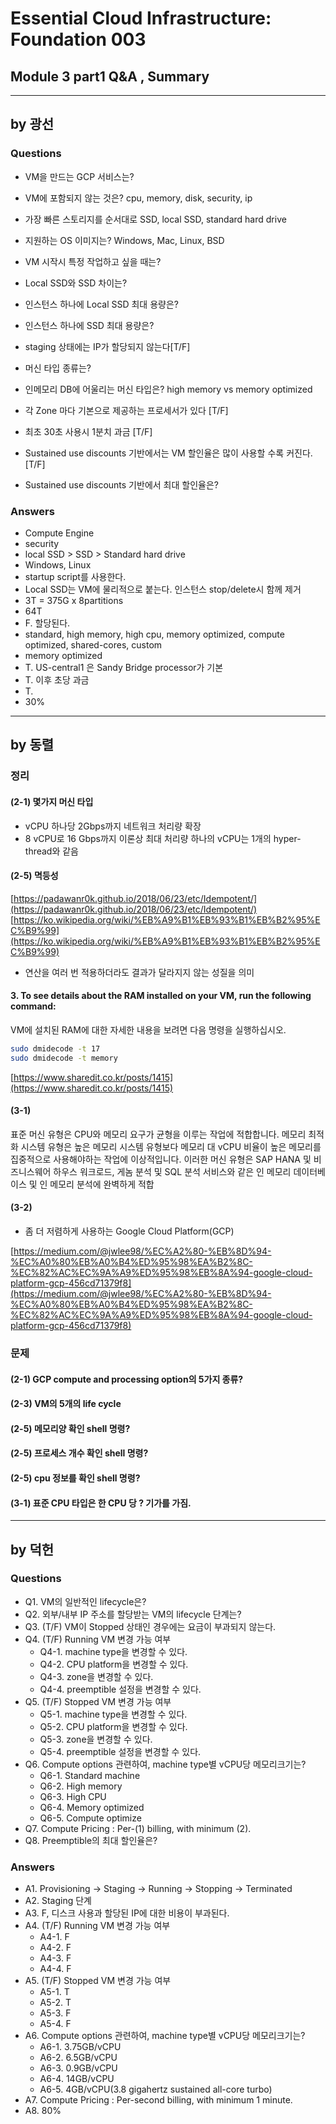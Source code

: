 # Essential Cloud Infrastructure: Foundation 003

## Module 3 part1 Q&A , Summary

---

## by 광선

### Questions

- VM을 만드는 GCP 서비스는?

- VM에 포함되지 않는 것은?
  cpu, memory, disk, security, ip

- 가장 빠른 스토리지를 순서대로
  SSD, local SSD, standard hard drive

- 지원하는 OS 이미지는?
  Windows, Mac, Linux, BSD

- VM 시작시 특정 작업하고 싶을 때는?

- Local SSD와 SSD 차이는?

- 인스턴스 하나에 Local SSD 최대 용량은?

- 인스턴스 하나에 SSD 최대 용량은?

- staging 상태에는 IP가 할당되지 않는다[T/F]

- 머신 타입 종류는?

- 인메모리 DB에 어울리는 머신 타입은?
  high memory vs memory optimized

- 각 Zone 마다 기본으로 제공하는 프로세서가 있다 [T/F]

- 최초 30초 사용시 1분치 과금 [T/F]

- Sustained use discounts 기반에서는 VM 할인율은 많이 사용할 수록 커진다. [T/F]

- Sustained use discounts 기반에서 최대 할인율은?


### Answers
  - Compute Engine
  - security
  - local SSD > SSD > Standard hard drive
  - Windows, Linux
  - startup script를 사용한다.
  - Local SSD는 VM에 물리적으로 붙는다. 인스턴스 stop/delete시 함께 제거
  - 3T = 375G x 8partitions
  - 64T
  - F. 할당된다.
  - standard, high memory, high cpu, memory optimized, compute optimized, shared-cores, custom
  - memory optimized
  - T. US-central1 은 Sandy Bridge processor가 기본
  - T. 이후 초당 과금
  - T.
  - 30%

---

## by 동렬
### 정리

#### (2-1) 몇가지 머신 타입
* vCPU 하나당 2Gbps까지 네트워크 처리량 확장
* 8 vCPU로 16 Gbps까지 이론상 최대 처리량
하나의 vCPU는 1개의 hyper-thread와 같음

#### (2-5) 멱등성
[https://padawanr0k.github.io/2018/06/23/etc/Idempotent/](https://padawanr0k.github.io/2018/06/23/etc/Idempotent/)
[https://ko.wikipedia.org/wiki/%EB%A9%B1%EB%93%B1%EB%B2%95%EC%B9%99](https://ko.wikipedia.org/wiki/%EB%A9%B1%EB%93%B1%EB%B2%95%EC%B9%99)
* 연산을 여러 번 적용하더라도 결과가 달라지지 않는 성질을 의미

#### 3. To see details about the RAM installed on your VM, run the following command:
VM에 설치된 RAM에 대한 자세한 내용을 보려면 다음 명령을 실행하십시오.
```bash
sudo dmidecode -t 17
sudo dmidecode -t memory
```
[https://www.sharedit.co.kr/posts/1415](https://www.sharedit.co.kr/posts/1415)

#### (3-1)
표준 머신 유형은 CPU와 메모리 요구가 균형을 이루는 작업에 적합합니다.
메모리 최적화 시스템 유형은 높은 메모리 시스템 유형보다 메모리 대 vCPU 비율이 높은 메모리를 집중적으로 사용해야하는 작업에 이상적입니다. 이러한 머신 유형은 SAP HANA 및 비즈니스웨어 하우스 워크로드, 게놈 분석 및 SQL 분석 서비스와 같은 인 메모리 데이터베이스 및 인 메모리 분석에 완벽하게 적합

#### (3-2)
* 좀 더 저렴하게 사용하는 Google Cloud Platform(GCP)

[https://medium.com/@jwlee98/%EC%A2%80-%EB%8D%94-%EC%A0%80%EB%A0%B4%ED%95%98%EA%B2%8C-%EC%82%AC%EC%9A%A9%ED%95%98%EB%8A%94-google-cloud-platform-gcp-456cd71379f8](https://medium.com/@jwlee98/%EC%A2%80-%EB%8D%94-%EC%A0%80%EB%A0%B4%ED%95%98%EA%B2%8C-%EC%82%AC%EC%9A%A9%ED%95%98%EB%8A%94-google-cloud-platform-gcp-456cd71379f8)


### 문제

#### (2-1) GCP compute and processing option의 5가지 종류?
#### (2-3) VM의 5개의 life cycle
#### (2-5) 메모리양 확인 shell 명령?
#### (2-5) 프로세스 개수 확인 shell 명령?
#### (2-5) cpu 정보를 확인 shell 명령?
#### (3-1) 표준 CPU 타입은 한 CPU 당 ? 기가를 가짐.

---

## by 덕헌

### Questions

- Q1. VM의 일반적인 lifecycle은?
- Q2. 외부/내부 IP 주소를 할당받는 VM의 lifecycle 단계는?
- Q3. (T/F) VM이 Stopped 상태인 경우에는 요금이 부과되지 않는다.
- Q4. (T/F) Running VM 변경 가능 여부
  - Q4-1. machine type을 변경할 수 있다.
  - Q4-2. CPU platform을 변경할 수 있다.
  - Q4-3. zone을 변경할 수 있다.
  - Q4-4. preemptible 설정을 변경할 수 있다.
- Q5. (T/F) Stopped VM 변경 가능 여부
  - Q5-1. machine type을 변경할 수 있다.
  - Q5-2. CPU platform을 변경할 수 있다.
  - Q5-3. zone을 변경할 수 있다.
  - Q5-4. preemptible 설정을 변경할 수 있다.
- Q6. Compute options 관련하여, machine type별 vCPU당 메모리크기는?
  - Q6-1. Standard machine
  - Q6-2. High memory
  - Q6-3. High CPU
  - Q6-4. Memory optimized
  - Q6-5. Compute optimize
- Q7. Compute Pricing : Per-(1) billing, with minimum (2).
- Q8. Preemptible의 최대 할인율은?


### Answers
- A1. Provisioning -> Staging -> Running -> Stopping -> Terminated
- A2. Staging 단계
- A3. F, 디스크 사용과 할당된 IP에 대한 비용이 부과된다.
- A4. (T/F) Running VM 변경 가능 여부
  - A4-1. F
  - A4-2. F
  - A4-3. F
  - A4-4. F
- A5. (T/F) Stopped VM 변경 가능 여부
  - A5-1. T
  - A5-2. T
  - A5-3. F
  - A5-4. F
- A6. Compute options 관련하여, machine type별 vCPU당 메모리크기는?
  - A6-1. 3.75GB/vCPU
  - A6-2. 6.5GB/vCPU
  - A6-3. 0.9GB/vCPU
  - A6-4. 14GB/vCPU
  - A6-5. 4GB/vCPU(3.8 gigahertz sustained all-core turbo)
- A7. Compute Pricing : Per-second billing, with minimum 1 minute.
- A8. 80%
